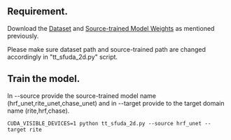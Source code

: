 
## Requirement.

Download the [Dataset]() and [Source-trained Model Weights]() as mentioned previously. 

Please make sure dataset path and source-trained path are changed accordingly in "tt_sfuda_2d.py" script.

## Train the model.

In --source provide the source-trained model name (hrf_unet,rite_unet,chase_unet) and in --target provide to the target domain name (rite,hrf,chase). 
```
CUDA_VISIBLE_DEVICES=1 python tt_sfuda_2d.py --source hrf_unet --target rite
```

